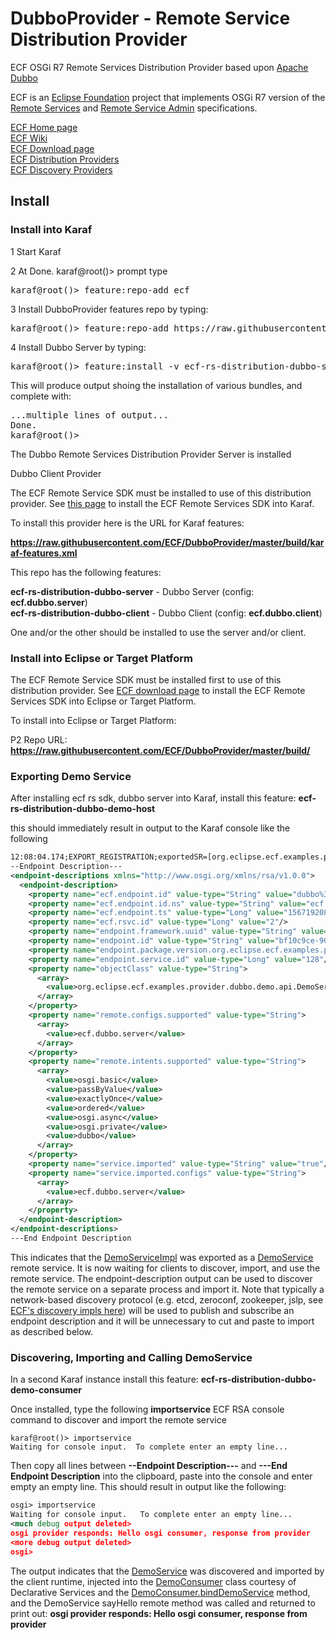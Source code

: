 # DubboProvider - Remote Service Distribution Provider
ECF OSGi R7 Remote Services Distribution Provider based upon [Apache Dubbo](http://dubbo.apache.org)

ECF is an [Eclipse Foundation](http://www.eclipse.org) project that implements OSGi R7 version of the [Remote Services](https://osgi.org/specification/osgi.cmpn/7.0.0/service.remoteservices.html) and [Remote Service Admin](https://osgi.org/specification/osgi.cmpn/7.0.0/service.remoteserviceadmin.html) specifications. 

[ECF Home page](http://www.eclipse.org/ecf)<br>
[ECF Wiki](https://wiki.eclipse.org/ECF)<br>
[ECF Download page](http://www.eclipse.org/ecf/downloads.php)<br>
[ECF Distribution Providers](https://wiki.eclipse.org/Distribution_Providers)<br>
[ECF Discovery Providers](https://wiki.eclipse.org/Discovery_Providers) 

## Install

### Install into Karaf

1 Start Karaf

2 At Done.
karaf@root()> prompt type
<pre>
karaf@root()> feature:repo-add ecf
</pre>
3 Install DubboProvider features repo by typing:
<pre>
karaf@root()> feature:repo-add https://raw.githubusercontent.com/ECF/DubboProvider/master/build/karaf-features.xml
</pre>
4 Install Dubbo Server by typing:
<pre>
karaf@root()> feature:install -v ecf-rs-distribution-dubbo-server
</pre>
This will produce output shoing the installation of various bundles, and complete with:
<pre>
...multiple lines of output...
Done.
karaf@root()>
</pre>
The Dubbo Remote Services Distribution Provider Server is installed

Dubbo Client Provider



The ECF Remote Service SDK must be installed to use of this distribution provider.  See [this page](https://wiki.eclipse.org/EIG:Install_into_Apache_Karaf) to install the ECF Remote Services SDK into Karaf.

To install this provider here is the URL for Karaf features:

**https://raw.githubusercontent.com/ECF/DubboProvider/master/build/karaf-features.xml**

This repo has the following features:  

**ecf-rs-distribution-dubbo-server** - Dubbo Server (config: **ecf.dubbo.server**)  
**ecf-rs-distribution-dubbo-client** - Dubbo Client (config: **ecf.dubbo.client**)

One and/or the other should be installed to use the server and/or client.

### Install into Eclipse or Target Platform

The ECF Remote Service SDK must be installed first to use of this distribution provider.  See [ECF download page](http://www.eclipse.org/ecf/downloads.php) to install the ECF Remote Services SDK into Eclipse or Target Platform.

To install into Eclipse or Target Platform:

P2 Repo URL: **https://raw.githubusercontent.com/ECF/DubboProvider/master/build/**

### Exporting Demo Service

After installing ecf rs sdk, dubbo server into Karaf, install this feature:  **ecf-rs-distribution-dubbo-demo-host**

this should immediately result in output to the Karaf console like the following

```xml
12:08:04.174;EXPORT_REGISTRATION;exportedSR=[org.eclipse.ecf.examples.provider.dubbo.demo.api.DemoService];cID=URIID [uri=dubbo://192.168.0.52:20880/org.eclipse.ecf.examples.provider.dubbo.demo.api.DemoService?anyhost=true&application=ecf-remoteservice-application&bind.ip=192.168.0.52&bind.port=20880&deprecated=false&dubbo=2.0.2&dynamic=true&generic=false&interface=org.eclipse.ecf.examples.provider.dubbo.demo.api.DemoService&methods=sayHello&pid=5556&register=true&release=&side=provider&timestamp=1567192084134];rsId=2
--Endpoint Description---
<endpoint-descriptions xmlns="http://www.osgi.org/xmlns/rsa/v1.0.0">
  <endpoint-description>
    <property name="ecf.endpoint.id" value-type="String" value="dubbo%3A%2F%2F192.168.0.52%3A20880%2Forg.eclipse.ecf.examples.provider.dubbo.demo.api.DemoService%3Fanyhost%3Dtrue%26application%3Decf-remoteservice-application%26bind.ip%3D192.168.0.52%26bind.port%3D20880%26deprecated%3Dfalse%26dubbo%3D2.0.2%26dynamic%3Dtrue%26generic%3Dfalse%26interface%3Dorg.eclipse.ecf.examples.provider.dubbo.demo.api.DemoService%26methods%3DsayHello%26pid%3D5556%26register%3Dtrue%26release%3D%26side%3Dprovider%26timestamp%3D1567192084134"/>
    <property name="ecf.endpoint.id.ns" value-type="String" value="ecf.namespace.dubbo"/>
    <property name="ecf.endpoint.ts" value-type="Long" value="1567192084116"/>
    <property name="ecf.rsvc.id" value-type="Long" value="2"/>
    <property name="endpoint.framework.uuid" value-type="String" value="4ed138f2-20e9-40ca-b2da-77c8831cb376"/>
    <property name="endpoint.id" value-type="String" value="bf10c9ce-901e-4bf3-b471-ffd22fa4bda3"/>
    <property name="endpoint.package.version.org.eclipse.ecf.examples.provider.dubbo.demo.api" value-type="String" value="1.0.0"/>
    <property name="endpoint.service.id" value-type="Long" value="128"/>
    <property name="objectClass" value-type="String">
      <array>
        <value>org.eclipse.ecf.examples.provider.dubbo.demo.api.DemoService</value>
      </array>
    </property>
    <property name="remote.configs.supported" value-type="String">
      <array>
        <value>ecf.dubbo.server</value>
      </array>
    </property>
    <property name="remote.intents.supported" value-type="String">
      <array>
        <value>osgi.basic</value>
        <value>passByValue</value>
        <value>exactlyOnce</value>
        <value>ordered</value>
        <value>osgi.async</value>
        <value>osgi.private</value>
        <value>dubbo</value>
      </array>
    </property>
    <property name="service.imported" value-type="String" value="true"/>
    <property name="service.imported.configs" value-type="String">
      <array>
        <value>ecf.dubbo.server</value>
      </array>
    </property>
  </endpoint-description>
</endpoint-descriptions>
---End Endpoint Description
```

This indicates that the [DemoServiceImpl](https://github.com/ECF/DubboProvider/blob/master/examples/org.eclipse.ecf.examples.provider.dubbo.demo.impl/src/org/eclipse/ecf/examples/provider/dubbo/demo/impl/DemoServiceImpl.java) was exported as a [DemoService](https://github.com/ECF/DubboProvider/blob/master/examples/org.eclipse.ecf.examples.provider.dubbo.demo.api/src/org/eclipse/ecf/examples/provider/dubbo/demo/api/DemoService.java) remote service.  It is now waiting for clients to discover, import, and use the remote service.   The endpoint-description output can be used to discover the remote service on a separate process and import it.   Note that typically a network-based discovery protocol (e.g. etcd, zeroconf, zookeeper, jslp, see [ECF's discovery impls here](https://wiki.eclipse.org/Discovery_Providers)) will be used to publish and subscribe an endpoint description and it will be unnecessary to cut and paste to import as described below.

### Discovering, Importing and Calling DemoService

In a second Karaf instance install this feature:  **ecf-rs-distribution-dubbo-demo-consumer**

Once installed, type the following **importservice** ECF RSA console command to discover and import the remote service

```
karaf@root()> importservice
Waiting for console input.  To complete enter an empty line...
```
Then copy all lines between **--Endpoint Description---** and **---End Endpoint Description** into the clipboard, paste into the console and enter empty an empty line.  This should result in output like the following:

```xml
osgi> importservice
Waiting for console input.   To complete enter an empty line...
<much debug output deleted>
osgi provider responds: Hello osgi consumer, response from provider
<more debug output deleted>
osgi> 
```

The output indicates that the [DemoService](https://github.com/ECF/DubboProvider/blob/master/examples/org.eclipse.ecf.examples.provider.dubbo.demo.api/src/org/eclipse/ecf/examples/provider/dubbo/demo/api/DemoService.java) was discovered and imported by the client runtime, injected into the [DemoConsumer](https://github.com/ECF/DubboProvider/blob/master/examples/org.eclipse.ecf.examples.provider.dubbo.demo.consumer/src/org/eclipse/ecf/examples/provider/dubbo/demo/consumer/DemoConsumer.java) class courtesy of Declarative Services and the [DemoConsumer.bindDemoService](https://github.com/ECF/DubboProvider/blob/master/examples/org.eclipse.ecf.examples.provider.dubbo.demo.consumer/src/org/eclipse/ecf/examples/provider/dubbo/demo/consumer/DemoConsumer.java#L11) method, and the DemoService sayHello remote method was called and returned to print out: **osgi provider responds: Hello osgi consumer, response from provider**


